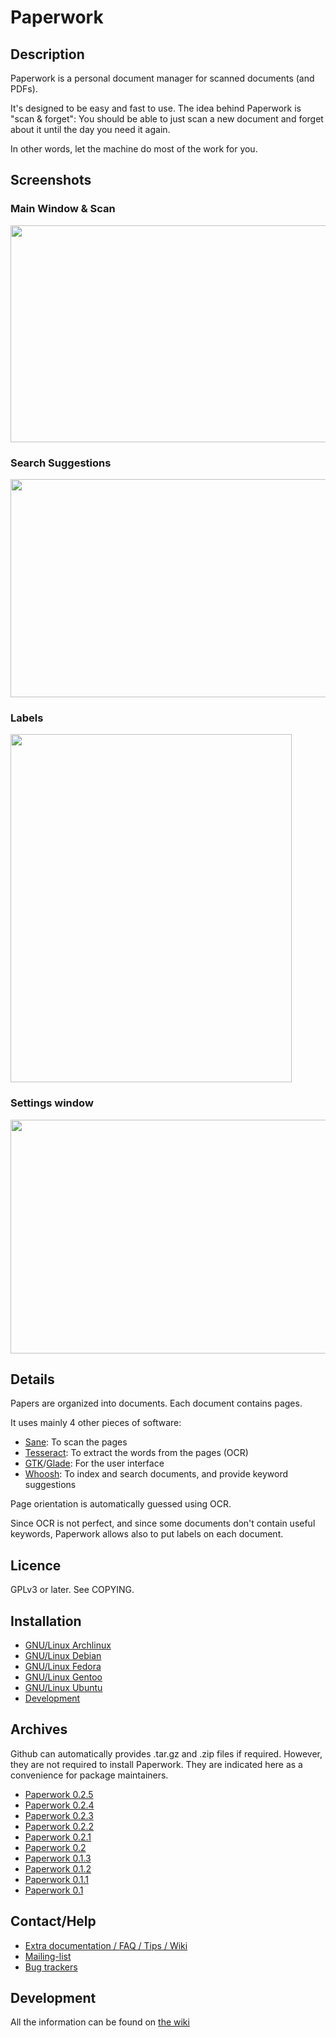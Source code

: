 # Paperwork


## Description

Paperwork is a personal document manager for scanned documents (and PDFs).

It's designed to be easy and fast to use. The idea behind Paperwork
is "scan & forget": You should be able to just scan a new document and
forget about it until the day you need it again.

In other words, let the machine do most of the work for you.


## Screenshots

### Main Window &amp; Scan

<a href="http://youtu.be/goEgIiq2Tuc">
  <img src="https://raw.github.com/jflesch/paperwork-screenshots/master/0.2/main_window.png" width="512" height="347" />
</a>

### Search Suggestions

<a href="https://raw.github.com/jflesch/paperwork-screenshots/master/0.2/suggestions.png">
  <img src="https://raw.github.com/jflesch/paperwork-screenshots/master/0.2/suggestions.png" width="512" height="349" />
</a>

### Labels

<a href="https://raw.github.com/jflesch/paperwork-screenshots/master/0.2/multiple_labels.png">
  <img src="https://raw.github.com/jflesch/paperwork-screenshots/master/0.2/multiple_labels.png" width="450" height="557" />
</a>

### Settings window

<a href="https://raw.github.com/jflesch/paperwork-screenshots/master/0.2/settings.png">
  <img src="https://raw.github.com/jflesch/paperwork-screenshots/master/0.2/settings.png" width="512" height="374" />
</a>


## Details

Papers are organized into documents. Each document contains pages.

It uses mainly 4 other pieces of software:

* [Sane](http://www.sane-project.org/): To scan the pages
* [Tesseract](http://code.google.com/p/tesseract-ocr/): To extract the words from the pages (OCR)
* [GTK](http://www.gtk.org/)/[Glade](https://glade.gnome.org/): For the user interface
* [Whoosh](https://pypi.python.org/pypi/Whoosh/): To index and search documents, and provide keyword suggestions

Page orientation is automatically guessed using OCR.

Since OCR is not perfect, and since some documents don't contain useful keywords,
Paperwork allows also to put labels on each document.


## Licence

GPLv3 or later. See COPYING.


## Installation

* [GNU/Linux Archlinux](doc/install.archlinux.markdown)
* [GNU/Linux Debian](doc/install.debian.markdown)
* [GNU/Linux Fedora](doc/install.fedora.markdown)
* [GNU/Linux Gentoo](doc/install.gentoo.markdown)
* [GNU/Linux Ubuntu](doc/install.debian.markdown)
* [Development](doc/install.devel.markdown)


## Archives

Github can automatically provides .tar.gz and .zip files if required. However,
they are not required to install Paperwork. They are indicated here as a
convenience for package maintainers.

* [Paperwork 0.2.5](https://github.com/jflesch/paperwork/archive/0.2.5.tar.gz)
* [Paperwork 0.2.4](https://github.com/jflesch/paperwork/archive/0.2.4.tar.gz)
* [Paperwork 0.2.3](https://github.com/jflesch/paperwork/archive/0.2.3.tar.gz)
* [Paperwork 0.2.2](https://github.com/jflesch/paperwork/archive/0.2.2.tar.gz)
* [Paperwork 0.2.1](https://github.com/jflesch/paperwork/archive/0.2.1.tar.gz)
* [Paperwork 0.2](https://github.com/jflesch/paperwork/archive/0.2.tar.gz)
* [Paperwork 0.1.3](https://github.com/jflesch/paperwork/archive/0.1.3.tar.gz)
* [Paperwork 0.1.2](https://github.com/jflesch/paperwork/archive/0.1.2.tar.gz)
* [Paperwork 0.1.1](https://github.com/jflesch/paperwork/archive/0.1.1.tar.gz)
* [Paperwork 0.1](https://github.com/jflesch/paperwork/archive/0.1.tar.gz)


## Contact/Help

* [Extra documentation / FAQ / Tips / Wiki](https://github.com/jflesch/paperwork/wiki)
* [Mailing-list](https://github.com/jflesch/paperwork/wiki/Contact#mailing-list)
* [Bug trackers](https://github.com/jflesch/paperwork/wiki/Contact#bug-trackers)


## Development

All the information can be found on [the wiki](https://github.com/jflesch/paperwork/wiki#for-developers)
